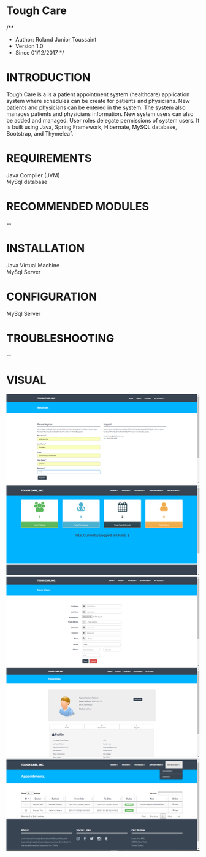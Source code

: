 # Tough Care

/**
* Author:  Roland Junior Toussaint
* Version 1.0
* Since   01/12/2017
*/


# INTRODUCTION

Tough Care is a is a patient appointment system (healthcare) application system where schedules can be create for patients and physicians. New patients and physicians can be entered in the system. The system also manages patients and physicians information. New system users can also be added and managed. User roles delegate permissions of system users. It is built using Java, Spring Framework, Hibernate, MySQL database, Bootstrap, and Thymeleaf.


# REQUIREMENTS

Java Compiler (JVM) </br>
MySql database </br>



# RECOMMENDED MODULES

 -- </br>


# INSTALLATION

Java Virtual Machine </br>
MySql Server </br>


# CONFIGURATION

MySql Server </br>



# TROUBLESHOOTING

-- </br>

# VISUAL

![alt tag](https://github.com/juniorro/patient-appointment-system/blob/master/visual1.PNG) </br>
![alt tag](https://github.com/juniorro/patient-appointment-system/blob/master/visual2.PNG) </br>
![alt tag](https://github.com/juniorro/patient-appointment-system/blob/master/visual3.PNG) </br>
![alt tag](https://github.com/juniorro/patient-appointment-system/blob/master/visual4.PNG) </br>
![alt tag](https://github.com/juniorro/patient-appointment-system/blob/master/visual5.PNG) </br>

